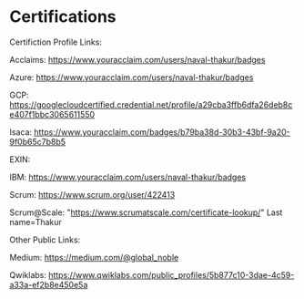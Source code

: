 # Certifications
Certifiction Profile Links:

Acclaims: https://www.youracclaim.com/users/naval-thakur/badges

Azure: https://www.youracclaim.com/users/naval-thakur/badges

GCP: https://googlecloudcertified.credential.net/profile/a29cba3ffb6dfa26deb8ce407f1bbc3065611550

Isaca: https://www.youracclaim.com/badges/b79ba38d-30b3-43bf-9a20-9f0b65c7b8b5

EXIN:

IBM: https://www.youracclaim.com/users/naval-thakur/badges

Scrum: https://www.scrum.org/user/422413

Scrum@Scale: "https://www.scrumatscale.com/certificate-lookup/"  Last name=Thakur 



Other Public Links:

Medium: https://medium.com/@global_noble

Qwiklabs: https://www.qwiklabs.com/public_profiles/5b877c10-3dae-4c59-a33a-ef2b8e450e5a

